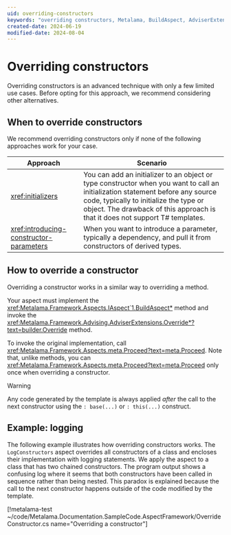 ```yaml
---
uid: overriding-constructors
keywords: "overriding constructors, Metalama, BuildAspect, AdviserExtensions.Override, initialization statement, constructor parameters"
created-date: 2024-06-19
modified-date: 2024-08-04
---
```


# Overriding constructors

Overriding constructors is an advanced technique with only a few limited use cases. Before opting for this approach, we recommend considering other alternatives.

## When to override constructors

We recommend overriding constructors only if none of the following approaches work for your case.

| Approach | Scenario |
|----------|-----------|
| <xref:initializers> | You can add an initializer to an object or type constructor when you want to call an initialization statement before any source code, typically to initialize the type or object. The drawback of this approach is that it does not support T# templates. |
| <xref:introducing-constructor-parameters> | When you want to introduce a parameter, typically a dependency, and pull it from constructors of derived types. |

## How to override a constructor

Overriding a constructor works in a similar way to overriding a method.

Your aspect must implement the <xref:Metalama.Framework.Aspects.IAspect`1.BuildAspect*> method and invoke the <xref:Metalama.Framework.Advising.AdviserExtensions.Override*?text=builder.Override> method.

To invoke the original implementation, call <xref:Metalama.Framework.Aspects.meta.Proceed?text=meta.Proceed>. Note that, unlike methods, you can <xref:Metalama.Framework.Aspects.meta.Proceed?text=meta.Proceed> only once when overriding a constructor.

> [!WARNING]
> Any code generated by the template is always applied _after_ the call to the next constructor using the `: base(...)` or `: this(...)` construct.

## Example: logging

The following example illustrates how overriding constructors works. The `LogConstructors` aspect overrides all constructors of a class and encloses their implementation with logging statements. We apply the aspect to a class that has two chained constructors. The program output shows a confusing log where it seems that both constructors have been called in sequence rather than being nested. This paradox is explained because the call to the next constructor happens outside of the code modified by the template.

[!metalama-test ~/code/Metalama.Documentation.SampleCode.AspectFramework/OverrideConstructor.cs name="Overriding a constructor"]



